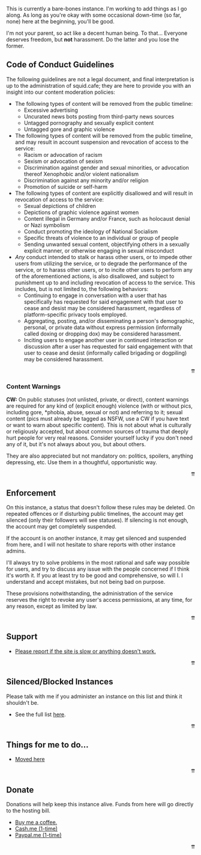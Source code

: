 <a name="top"></a>

This is currently a bare-bones instance. I'm working to add things as I go along. As long as you're okay with some occasional down-time (so far, none) here at the beginning, you'll be good.

I'm not your parent, so act like a decent human being. To that... Everyone deserves freedom, but **not** harassment. Do the latter and you lose the former.

<!--TOC --> 

## Code of Conduct Guidelines
	
The following guidelines are not a legal document, and final interpretation is up to the administration of squid.cafe; they are here to provide you with an insight into our content moderation policies:

* The following types of content will be removed from the public timeline:
	* Excessive advertising
	* Uncurated news bots posting from third-party news sources
	* Untagged pornography and sexually explicit content
	* Untagged gore and graphic violence
* The following types of content will be removed from the public timeline, and may result in account suspension and revocation of access to the service:
	* Racism or advocation of racism
	* Sexism or advocation of sexism
	* Discrimination against gender and sexual minorities, or advocation thereof Xenophobic and/or violent nationalism
	* Discrimination against any minority and/or religion
	* Promotion of suicide or self-harm
* The following types of content are explicitly disallowed and will result in revocation of access to the service:
	* Sexual depictions of children
	* Depictions of graphic violence against women
	* Content illegal in Germany and/or France, such as holocaust denial or Nazi symbolism
	* Conduct promoting the ideology of National Socialism
	* Specific threats of violence to an individual or group of people
	* Sending unwanted sexual content, objectifying others in a sexually explicit manner, or otherwise engaging in sexual misconduct
* _Any_ conduct intended to stalk or harass other users, or to impede other users from utilizing the service, or to degrade the performance of the service, or to harass other users, or to incite other users to perform any of the aforementioned actions, is also disallowed, and subject to punishment up to and including revocation of access to the service. This includes, but is not limited to, the following behaviors:
 	* Continuing to engage in conversation with a user that has specifically has requested for said engagement with that user to cease and desist may be considered harassment, regardless of platform-specific privacy tools employed.</li>
	* Aggregating, posting, and/or disseminating a person's demographic, personal, or private data without express permission (informally called doxing or dropping dox) may be considered harassment.</li>
	* Inciting users to engage another user in continued interaction or discussion after a user has requested for said engagement with that user to cease and desist (informally called brigading or dogpiling) may be considered harassment.</li>

<div style="text-align:right;">
<a style="text-decoration: none;" href="#top">&uuarr;</a>
</div>

### Content Warnings
**CW:** On public statuses (not unlisted, private, or direct), content warnings are required for any kind of (explicit enough) violence (with or without pics, including gore, *phobia, abuse, sexual or not) and referring to it; sexual content (pics must already be tagged as NSFW, use a CW if you have text or want to warn about specific content). This is not about what is culturally or religiously accepted, but about common sources of trauma that deeply hurt people for very real reasons. Consider yourself lucky if you don't need any of it, but it's not always about you, but about others.</p>

They are also appreciated but not mandatory on: politics, spoilers, anything depressing, etc. Use them in a thoughtful, opportunistic way.

<div style="text-align:right;">
<a style="text-decoration: none;" href="#top">&uuarr;</a>
</div>

## Enforcement
	
On this instance, a status that doesn't follow these rules may be deleted. On repeated offences or if disturbing public timelines, the account may get silenced (only their followers will see statuses). If silencing is not enough, the account may get completely suspended.
	
If the account is on another instance, it may get silenced and suspended from here, and I will not hesitate to share reports with other instance admins.
	
I'll always try to solve problems in the most rational and safe way possible for users, and try to discuss any issue with the people concerned if I think it's worth it. If you at least try to be good and comprehensive, so will I. I understand and accept mistakes, but not being bad on purpose.
	
These provisions notwithstanding, the administration of the service reserves the right to revoke any user's access permissions, at any time, for any reason, except as limited by law.
	
<div style="text-align:right;">
<a style="text-decoration: none;" href="#top">&uuarr;</a>
</div>

## Support 
	
* [Please report if the site is slow or anything doesn't work.](https://github.com/chigh/squid_cafe/issues)

<div style="text-align:right;">
<a style="text-decoration: none;" href="#top">&uuarr;</a>
</div>

## Silenced/Blocked Instances

Please talk with me if you administer an instance on this list and think it shouldn't be.

* See the full list [here](https://github.com/chigh/squid_cafe/tree/master/blocked-instances).

<div style="text-align:right;">
<a style="text-decoration: none;" href="#top">&uuarr;</a>
</div>

## Things for me to do...

* [Moved here](https://github.com/chigh/squid_cafe/blob/master/To-Do.md)

<div style="text-align:right;">
<a style="text-decoration: none;" href="#top">&uuarr;</a>
</div>

## Donate

Donations will help keep this instance alive. Funds from here will go directly to the hosting bill.</p>

<!-- * [Patreon (monthly)](https://patreon.com/chigh) --> 

* [Buy me a coffee.](https://ko-fi.com/squidcafe)
* [Cash.me (1-time)](https://cash.me/tchigh)
* [Paypal.me (1-time)](https://paypal.me/chigh)

<div style="text-align:right;">
<a style="text-decoration: none;" href="#top">&uuarr;</a>
</div>